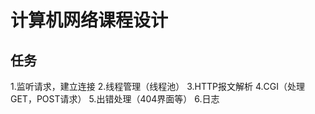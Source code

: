 # 计算机网络课程设计
## 任务
  1.监听请求，建立连接
  2.线程管理（线程池）
  3.HTTP报文解析
  4.CGI（处理GET，POST请求）
  5.出错处理（404界面等）
  6.日志
